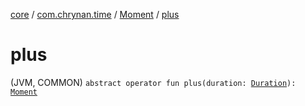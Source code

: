 [core](../../index.md) / [com.chrynan.time](../index.md) / [Moment](index.md) / [plus](./plus.md)

# plus

(JVM, COMMON) `abstract operator fun plus(duration: `[`Duration`](https://kotlinlang.org/api/latest/jvm/stdlib/kotlin.time/-duration/index.html)`): `[`Moment`](index.md)